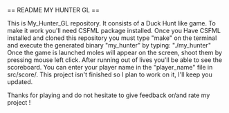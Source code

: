 == README MY HUNTER GL ==

This is My_Hunter_GL repository.
It consists of a Duck Hunt like game.
To make it work you'll need CSFML package installed.
Once you Have CSFML installed and cloned this repository you must type "make" on the terminal and execute the generated binary "my_hunter" by typing: "./my_hunter"
Once the game is launched moles will appear on the screen, shoot them by pressing mouse left click.
After running out of lives you'll be able to see the scoreboard.
You can enter your player name in the "player_name" file in src/score/.
This project isn't finished so I plan to work on it, I'll keep you updated.

Thanks for playing and do not hesitate to give feedback or/and rate my project !